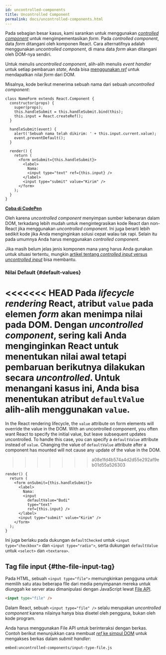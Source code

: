 ```yaml
---
id: uncontrolled-components
title: Uncontrolled Component
permalink: docs/uncontrolled-components.html
---
```


Pada sebagian besar kasus, kami sarankan untuk menggunakan [*controlled component*](/docs/forms.html) untuk mengimpementasikan *form*. Pada *controlled component*, data *form* ditangani oleh komponen React. Cara alternatifnya adalah menggunakan *uncontrolled component*, di mana data *form* akan ditangani oleh DOM-nya sendiri.

Untuk menulis *uncontrolled component*, alih-alih menulis *event handler* untuk setiap pembaruan *state*, Anda bisa [menggunakan *ref*](/docs/refs-and-the-dom.html) untuk mendapatkan nilai *form* dari DOM.

Misalnya, kode berikut menerima sebuah nama dari sebuah *uncontrolled component*:

```javascript{5,9,18}
class NameForm extends React.Component {
  constructor(props) {
    super(props);
    this.handleSubmit = this.handleSubmit.bind(this);
    this.input = React.createRef();
  }

  handleSubmit(event) {
    alert('Sebuah nama telah dikirim: ' + this.input.current.value);
    event.preventDefault();
  }

  render() {
    return (
      <form onSubmit={this.handleSubmit}>
        <label>
          Nama:
          <input type="text" ref={this.input} />
        </label>
        <input type="submit" value="Kirim" />
      </form>
    );
  }
}
```

[**Coba di CodePen**](https://codepen.io/gaearon/pen/WooRWa?editors=0010)

Oleh karena *uncontrolled component* menyimpan sumber kebenaran dalam DOM, terkadang lebih mudah untuk mengintegrasikan kode React dan non-React jika menggunakan *uncontrolled component*. Ini juga berarti lebih sedikit kode jika Anda menginginkan solusi cepat walau tak rapi. Selain itu pada umumnya Anda harus menggunakan *controlled component*.

Jika masih belum jelas jenis komponen mana yang harus Anda gunakan untuk situasi tertentu, mungkin [artikel tentang *controlled input* versus *uncontrolled input*](https://goshakkk.name/controlled-vs-uncontrolled-inputs-react/) bisa membantu.

### Nilai Default {#default-values}

<<<<<<< HEAD
Pada *lifecycle rendering* React, atribut `value` pada elemen *form* akan menimpa nilai pada DOM. Dengan *uncontrolled component*, sering kali Anda menginginkan React untuk menentukan nilai awal tetapi pembaruan berikutnya dilakukan secara *uncontrolled*. Untuk menangani kasus ini, Anda bisa menentukan atribut `defaultValue` alih-alih menggunakan `value`.
=======
In the React rendering lifecycle, the `value` attribute on form elements will override the value in the DOM. With an uncontrolled component, you often want React to specify the initial value, but leave subsequent updates uncontrolled. To handle this case, you can specify a `defaultValue` attribute instead of `value`. Changing the value of `defaultValue` attribute after a component has mounted will not cause any update of the value in the DOM.
>>>>>>> a08e1fd4b574a4d2d55e292af9eb01d55a526303

```javascript{7}
render() {
  return (
    <form onSubmit={this.handleSubmit}>
      <label>
        Nama:
        <input
          defaultValue="Budi"
          type="text"
          ref={this.input} />
      </label>
      <input type="submit" value="Kirim" />
    </form>
  );
}
```

Ini juga berlaku pada dukungan `defaultChecked` untuk `<input type="checkbox">` dan `<input type="radio">`, serta dukungan `defaultValue` untuk `<select>` dan `<textarea>`.

## Tag file input {#the-file-input-tag}

Pada HTML, sebuah `<input type="file">` memungkinkan pengguna untuk memilih satu atau beberapa flle dari media penyimpanan mereka untuk diunggah ke server atau dimanipulasi dengan JavaScript lewat [File API](https://developer.mozilla.org/en-US/docs/Web/API/File/Using_files_from_web_applications).

```html
<input type="file" />
```

Dalam React, sebuah `<input type="file" />` selalu merupakan *uncontrolled component* karena nilainya hanya bisa disetel oleh pengguna, bukan oleh kode program.

Anda harus menggunakan File API untuk berinteraksi dengan berkas. Contoh berikut menunjukkan cara membuat [*ref* ke simpul DOM](/docs/refs-and-the-dom.html) untuk mengakses berkas dalam *submit handler*:

`embed:uncontrolled-components/input-type-file.js`

[](codepen://uncontrolled-components/input-type-file)

